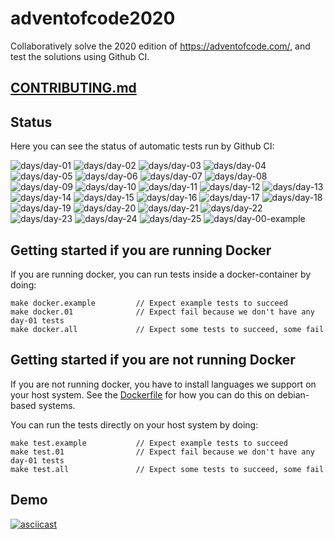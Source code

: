 # adventofcode2020
Collaboratively solve the 2020 edition of https://adventofcode.com/, and test the solutions using Github CI.

## [CONTRIBUTING.md](./CONTRIBUTING.md)

## Status
Here you can see the status of automatic tests run by Github CI:

![days/day-01](https://github.com/Arxcis/adventofcode2020/workflows/days/day-01/badge.svg)
![days/day-02](https://github.com/Arxcis/adventofcode2020/workflows/days/day-02/badge.svg)
![days/day-03](https://github.com/Arxcis/adventofcode2020/workflows/days/day-03/badge.svg)
![days/day-04](https://github.com/Arxcis/adventofcode2020/workflows/days/day-04/badge.svg)
![days/day-05](https://github.com/Arxcis/adventofcode2020/workflows/days/day-05/badge.svg)
![days/day-06](https://github.com/Arxcis/adventofcode2020/workflows/days/day-06/badge.svg)
![days/day-07](https://github.com/Arxcis/adventofcode2020/workflows/days/day-07/badge.svg)
![days/day-08](https://github.com/Arxcis/adventofcode2020/workflows/days/day-08/badge.svg)
![days/day-09](https://github.com/Arxcis/adventofcode2020/workflows/days/day-09/badge.svg)
![days/day-10](https://github.com/Arxcis/adventofcode2020/workflows/days/day-10/badge.svg)
![days/day-11](https://github.com/Arxcis/adventofcode2020/workflows/days/day-11/badge.svg)
![days/day-12](https://github.com/Arxcis/adventofcode2020/workflows/days/day-12/badge.svg)
![days/day-13](https://github.com/Arxcis/adventofcode2020/workflows/days/day-13/badge.svg)
![days/day-14](https://github.com/Arxcis/adventofcode2020/workflows/days/day-14/badge.svg)
![days/day-15](https://github.com/Arxcis/adventofcode2020/workflows/days/day-15/badge.svg)
![days/day-16](https://github.com/Arxcis/adventofcode2020/workflows/days/day-16/badge.svg)
![days/day-17](https://github.com/Arxcis/adventofcode2020/workflows/days/day-17/badge.svg)
![days/day-18](https://github.com/Arxcis/adventofcode2020/workflows/days/day-18/badge.svg)
![days/day-19](https://github.com/Arxcis/adventofcode2020/workflows/days/day-19/badge.svg)
![days/day-20](https://github.com/Arxcis/adventofcode2020/workflows/days/day-20/badge.svg)
![days/day-21](https://github.com/Arxcis/adventofcode2020/workflows/days/day-21/badge.svg)
![days/day-22](https://github.com/Arxcis/adventofcode2020/workflows/days/day-22/badge.svg)
![days/day-23](https://github.com/Arxcis/adventofcode2020/workflows/days/day-23/badge.svg)
![days/day-24](https://github.com/Arxcis/adventofcode2020/workflows/days/day-24/badge.svg)
![days/day-25](https://github.com/Arxcis/adventofcode2020/workflows/days/day-25/badge.svg)
![days/day-00-example](https://github.com/Arxcis/adventofcode2020/workflows/days/day-00-example/badge.svg)

## Getting started if you are running Docker

If you are running docker, you can run tests inside a docker-container by doing:
```
make docker.example         // Expect example tests to succeed
make docker.01              // Expect fail because we don't have any day-01 tests
make docker.all             // Expect some tests to succeed, some fail
```

## Getting started if you are not running Docker
If you are not running docker, you have to install languages we support on your host system. See the [Dockerfile](./Dockerfile) for how you can do this on debian-based systems. 

You can run the tests directly on your host system by doing:
```
make test.example           // Expect example tests to succeed
make test.01                // Expect fail because we don't have any day-01 tests
make test.all               // Expect some tests to succeed, some fail
```


## Demo

[![asciicast](https://asciinema.org/a/82OAZ2P8MLxVvVT568rFEjh0n.svg)](https://asciinema.org/a/82OAZ2P8MLxVvVT568rFEjh0n)
